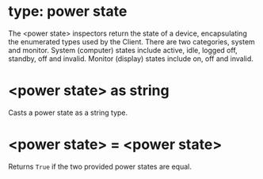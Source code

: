 # type: power state

The &lt;power state&gt; inspectors return the state of a device, encapsulating the enumerated types used by the Client. There are two categories, system and monitor. System (computer) states include active, idle, logged off,  standby, off and invalid. Monitor (display) states include on, off and invalid.

# &lt;power state&gt; as string

Casts a power state as a string type.

# &lt;power state&gt; = &lt;power state&gt;

Returns `True` if the two provided power states are equal.
